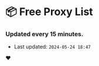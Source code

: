 # :package: Free Proxy List
### Updated every 15 minutes.

- Last updated: `2024-05-24 18:47`

:heart:

